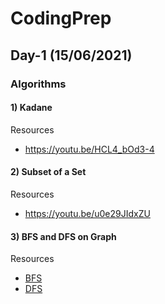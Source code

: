 # CodingPrep
## Day-1 (15/06/2021)
### Algorithms
#### 1) Kadane
Resources
* https://youtu.be/HCL4_bOd3-4
#### 2) Subset of a Set
Resources
* https://youtu.be/u0e29JIdxZU
#### 3) BFS and DFS on Graph
Resources
* [BFS](https://youtu.be/geOBaNYYInc)
* [DFS](https://youtu.be/GmZNp9_-imM)
